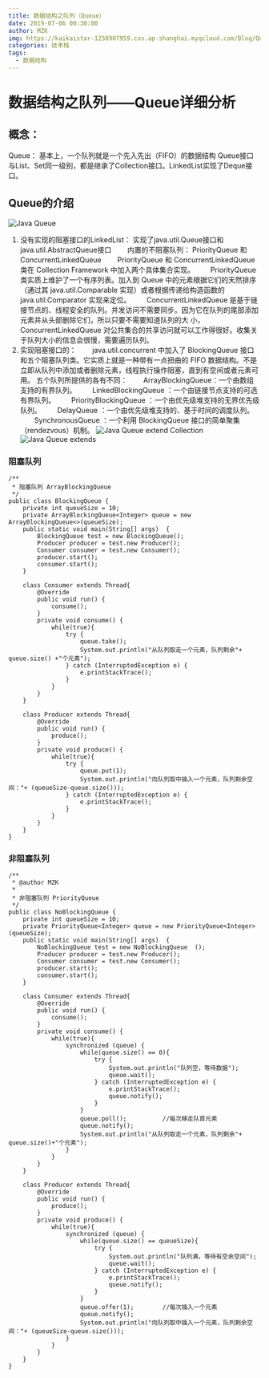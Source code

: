 ```yaml
---
title: 数据结构之队列（Queue）
date: 2019-07-06 00:30:00
author: MZK
img: https://kaikaistar-1258907959.cos.ap-shanghai.myqcloud.com/Blog/Queue/java_queue_01.png
categories: 技术栈
tags:
  - 数据结构
---
```

# 数据结构之队列——Queue详细分析
## 概念：
Queue： 基本上，一个队列就是一个先入先出（FIFO）的数据结构
Queue接口与List、Set同一级别，都是继承了Collection接口。LinkedList实现了Deque接口。

## Queue的介绍
![Java Queue](https://kaikaistar-1258907959.cos.ap-shanghai.myqcloud.com/Blog/Queue/java_queue_01.png)
1. 没有实现的阻塞接口的LinkedList： 实现了java.util.Queue接口和java.util.AbstractQueue接口
　　内置的不阻塞队列： PriorityQueue 和 ConcurrentLinkedQueue
　　PriorityQueue 和 ConcurrentLinkedQueue 类在 Collection Framework 中加入两个具体集合实现。 
　　PriorityQueue 类实质上维护了一个有序列表。加入到 Queue 中的元素根据它们的天然排序（通过其 java.util.Comparable 实现）或者根据传递给构造函数的 java.util.Comparator 实现来定位。
　　ConcurrentLinkedQueue 是基于链接节点的、线程安全的队列。并发访问不需要同步。因为它在队列的尾部添加元素并从头部删除它们，所以只要不需要知道队列的大 小，　　　　    　　ConcurrentLinkedQueue 对公共集合的共享访问就可以工作得很好。收集关于队列大小的信息会很慢，需要遍历队列。
2. 实现阻塞接口的：
　　java.util.concurrent 中加入了 BlockingQueue 接口和五个阻塞队列类。它实质上就是一种带有一点扭曲的 FIFO 数据结构。不是立即从队列中添加或者删除元素，线程执行操作阻塞，直到有空间或者元素可用。
五个队列所提供的各有不同：
　　ArrayBlockingQueue：一个由数组支持的有界队列。
　　LinkedBlockingQueue ：一个由链接节点支持的可选有界队列。
　　PriorityBlockingQueue ：一个由优先级堆支持的无界优先级队列。
　　DelayQueue ：一个由优先级堆支持的、基于时间的调度队列。
　　SynchronousQueue ：一个利用 BlockingQueue 接口的简单聚集（rendezvous）机制。
![Java Queue extend Collection](https://kaikaistar-1258907959.cos.ap-shanghai.myqcloud.com/Blog/Queue/java_queue_02.png)
![Java Queue extends](https://kaikaistar-1258907959.cos.ap-shanghai.myqcloud.com/Blog/Queue/java_queue_03.png)
### 阻塞队列
```
/**
 * 阻塞队列 ArrayBlockingQueue
 */
public class BlockingQueue {
    private int queueSize = 10;
    private ArrayBlockingQueue<Integer> queue = new ArrayBlockingQueue<>(queueSize);
    public static void main(String[] args)  {
        BlockingQueue test = new BlockingQueue();
        Producer producer = test.new Producer();
        Consumer consumer = test.new Consumer();
        producer.start();
        consumer.start();
    }

    class Consumer extends Thread{
        @Override
        public void run() {
            consume();
        }
        private void consume() {
            while(true){
                try {
                    queue.take();
                    System.out.println("从队列取走一个元素，队列剩余"+ queue.size() +"个元素");
                } catch (InterruptedException e) {
                    e.printStackTrace();
                }
            }
        }
    }

    class Producer extends Thread{
        @Override
        public void run() {
            produce();
        }
        private void produce() {
            while(true){
                try {
                    queue.put(1);
                    System.out.println("向队列取中插入一个元素，队列剩余空间："+ (queueSize-queue.size()));
                } catch (InterruptedException e) {
                    e.printStackTrace();
                }
            }
        }
    }
}
```
### 非阻塞队列
```
/**
 * @author MZK
 *
 * 非阻塞队列 PriorityQueue
 */
public class NoBlockingQueue {
    private int queueSize = 10;
    private PriorityQueue<Integer> queue = new PriorityQueue<Integer>(queueSize);
    public static void main(String[] args)  {
        NoBlockingQueue test = new NoBlockingQueue  ();
        Producer producer = test.new Producer();
        Consumer consumer = test.new Consumer();
        producer.start();
        consumer.start();
    }

    class Consumer extends Thread{
        @Override
        public void run() {
            consume();
        }
        private void consume() {
            while(true){
                synchronized (queue) {
                    while(queue.size() == 0){
                        try {
                            System.out.println("队列空，等待数据");
                            queue.wait();
                        } catch (InterruptedException e) {
                            e.printStackTrace();
                            queue.notify();
                        }
                    }
                    queue.poll();          //每次移走队首元素
                    queue.notify();
                    System.out.println("从队列取走一个元素，队列剩余"+ queue.size()+"个元素");
                }
            }
        }
    }

    class Producer extends Thread{
        @Override
        public void run() {
            produce();
        }
        private void produce() {
            while(true){
                synchronized (queue) {
                    while(queue.size() == queueSize){
                        try {
                            System.out.println("队列满，等待有空余空间");
                            queue.wait();
                        } catch (InterruptedException e) {
                            e.printStackTrace();
                            queue.notify();
                        }
                    }
                    queue.offer(1);        //每次插入一个元素
                    queue.notify();
                    System.out.println("向队列取中插入一个元素，队列剩余空间："+ (queueSize-queue.size()));
                }
            }
        }
    }
}
```

